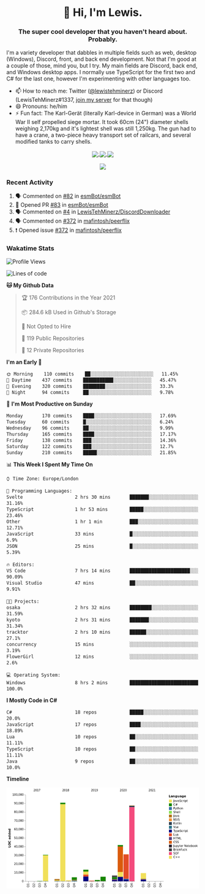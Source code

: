 <h1 align="center">👋 Hi, I'm Lewis.</h1>
<h3 align="center">The super cool developer that you haven't heard about. Probably.</h3>

I'm a variety developer that dabbles in multiple fields such as web, desktop (Windows), Discord, front, and back end development. Not that I'm good at a couple of those, mind you, but I try. My main fields are Discord, back end, and Windows desktop apps. I normally use TypeScript for the first two and C# for the last one, however I'm experimenting with other languages too.

- 📫 How to reach me: Twitter ([@lewistehminerz](https://twitter.com/lewistehminerz)) or Discord (LewisTehMinerz#1337, [join my server](https://discord.gg/XnUh7JB) for that though)
- 😄 Pronouns: he/him
- ⚡ Fun fact: The Karl-Gerät (literally Karl-device in German) was a World War II self propelled siege mortar. It took 60cm (24") diameter shells weighing 2,170kg and it's lightest shell was still 1,250kg. The gun had to have a crane, a two-piece heavy transport set of railcars, and several modified tanks to carry shells.

<p align="center">
  <a href="https://github.com/anuraghazra/github-readme-stats">
    <img align="center" src="https://github-readme-stats.vercel.app/api?username=LewisTehMinerz&count_private=true&show_icons=true&theme=gruvbox">
  </a>
  <a href="https://github.com/anuraghazra/github-readme-stats">
    <img align="center" src="https://github-readme-stats.vercel.app/api/top-langs?username=LewisTehMinerz&layout=compact&theme=gruvbox">
  </a>
  <a href="https://github.com/anuraghazra/github-readme-stats">
    <img align="center" src="https://github-readme-stats.vercel.app/api/wakatime?username=LewisTehMinerz&layout=compact&theme=gruvbox">
  </a>
</p>

<p align="center">
  <a href="https://github.com/ryo-ma/github-profile-trophy">
    <img align="center" src="https://github-profile-trophy.vercel.app/?username=ryo-ma&theme=gruvbox">
  </a>
</p>

### Recent Activity
<!--START_SECTION:activity-->
1. 🗣 Commented on [#82](https://github.com/esmBot/esmBot/issues/82) in [esmBot/esmBot](https://github.com/esmBot/esmBot)
2. 💪 Opened PR [#83](https://github.com/esmBot/esmBot/pull/83) in [esmBot/esmBot](https://github.com/esmBot/esmBot)
3. 🗣 Commented on [#4](https://github.com/LewisTehMinerz/DiscordDownloader/issues/4) in [LewisTehMinerz/DiscordDownloader](https://github.com/LewisTehMinerz/DiscordDownloader)
4. 🗣 Commented on [#372](https://github.com/mafintosh/peerflix/issues/372) in [mafintosh/peerflix](https://github.com/mafintosh/peerflix)
5. ❗️ Opened issue [#372](https://github.com/mafintosh/peerflix/issues/372) in [mafintosh/peerflix](https://github.com/mafintosh/peerflix)
<!--END_SECTION:activity-->

### Wakatime Stats
<!--START_SECTION:waka-->
![Profile Views](http://img.shields.io/badge/Profile%20Views-13-blue)

![Lines of code](https://img.shields.io/badge/From%20Hello%20World%20I%27ve%20Written-327037%20lines%20of%20code-blue)

**🐱 My Github Data** 

> 🏆 176 Contributions in the Year 2021
 > 
> 📦 284.6 kB Used in Github's Storage 
 > 
> 🚫 Not Opted to Hire
 > 
> 📜 119 Public Repositories 
 > 
> 🔑 12 Private Repositories  
 > 
**I'm an Early 🐤** 

```text
🌞 Morning    110 commits    ██░░░░░░░░░░░░░░░░░░░░░░░   11.45% 
🌆 Daytime    437 commits    ███████████░░░░░░░░░░░░░░   45.47% 
🌃 Evening    320 commits    ████████░░░░░░░░░░░░░░░░░   33.3% 
🌙 Night      94 commits     ██░░░░░░░░░░░░░░░░░░░░░░░   9.78%

```
📅 **I'm Most Productive on Sunday** 

```text
Monday       170 commits    ████░░░░░░░░░░░░░░░░░░░░░   17.69% 
Tuesday      60 commits     █░░░░░░░░░░░░░░░░░░░░░░░░   6.24% 
Wednesday    96 commits     ██░░░░░░░░░░░░░░░░░░░░░░░   9.99% 
Thursday     165 commits    ████░░░░░░░░░░░░░░░░░░░░░   17.17% 
Friday       138 commits    ███░░░░░░░░░░░░░░░░░░░░░░   14.36% 
Saturday     122 commits    ███░░░░░░░░░░░░░░░░░░░░░░   12.7% 
Sunday       210 commits    █████░░░░░░░░░░░░░░░░░░░░   21.85%

```


📊 **This Week I Spent My Time On** 

```text
⌚︎ Time Zone: Europe/London

💬 Programming Languages: 
Svelte                   2 hrs 30 mins       ███████░░░░░░░░░░░░░░░░░░   31.16% 
TypeScript               1 hr 53 mins        █████░░░░░░░░░░░░░░░░░░░░   23.46% 
Other                    1 hr 1 min          ███░░░░░░░░░░░░░░░░░░░░░░   12.71% 
JavaScript               33 mins             █░░░░░░░░░░░░░░░░░░░░░░░░   6.9% 
JSON                     25 mins             █░░░░░░░░░░░░░░░░░░░░░░░░   5.39%

🔥 Editors: 
VS Code                  7 hrs 14 mins       ██████████████████████░░░   90.09% 
Visual Studio            47 mins             ██░░░░░░░░░░░░░░░░░░░░░░░   9.91%

🐱‍💻 Projects: 
osaka                    2 hrs 32 mins       ████████░░░░░░░░░░░░░░░░░   31.59% 
kyoto                    2 hrs 31 mins       ███████░░░░░░░░░░░░░░░░░░   31.34% 
tracktor                 2 hrs 10 mins       ██████░░░░░░░░░░░░░░░░░░░   27.1% 
concurrency              15 mins             ░░░░░░░░░░░░░░░░░░░░░░░░░   3.19% 
FlowerGirl               12 mins             ░░░░░░░░░░░░░░░░░░░░░░░░░   2.6%

💻 Operating System: 
Windows                  8 hrs 2 mins        █████████████████████████   100.0%

```

**I Mostly Code in C#** 

```text
C#                       18 repos            █████░░░░░░░░░░░░░░░░░░░░   20.0% 
JavaScript               17 repos            ████░░░░░░░░░░░░░░░░░░░░░   18.89% 
Lua                      10 repos            ██░░░░░░░░░░░░░░░░░░░░░░░   11.11% 
TypeScript               10 repos            ██░░░░░░░░░░░░░░░░░░░░░░░   11.11% 
Java                     9 repos             ██░░░░░░░░░░░░░░░░░░░░░░░   10.0%

```


**Timeline**

![Chart not found](https://raw.githubusercontent.com/LewisTehMinerz/LewisTehMinerz/master/charts/bar_graph.png) 


<!--END_SECTION:waka-->
